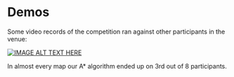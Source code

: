 # Demos

Some video records of the competition ran against other participants in the venue:

[![IMAGE ALT TEXT HERE](https://img.youtube.com/vi/fE3GyF2DXvI/0.jpg)](https://www.youtube.com/watch?v=fE3GyF2DXvI&list=PLjO8tEHBfz4Evun2AeLdJ1WoMR-dnf8f7)

In almost every map our A* algorithm ended up on 3rd out of 8 participants.
